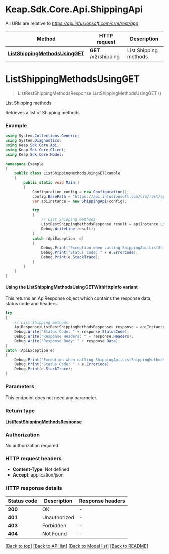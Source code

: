 # Keap.Sdk.Core.Api.ShippingApi

All URIs are relative to *https://api.infusionsoft.com/crm/rest/app*

| Method | HTTP request | Description |
|--------|--------------|-------------|
| [**ListShippingMethodsUsingGET**](ShippingApi.md#listshippingmethodsusingget) | **GET** /v2/shipping | List Shipping methods |

<a id="listshippingmethodsusingget"></a>
# **ListShippingMethodsUsingGET**
> ListRestShippingMethodsResponse ListShippingMethodsUsingGET ()

List Shipping methods

Retrieves a list of Shipping methods

### Example
```csharp
using System.Collections.Generic;
using System.Diagnostics;
using Keap.Sdk.Core.Api;
using Keap.Sdk.Core.Client;
using Keap.Sdk.Core.Model;

namespace Example
{
    public class ListShippingMethodsUsingGETExample
    {
        public static void Main()
        {
            Configuration config = new Configuration();
            config.BasePath = "https://api.infusionsoft.com/crm/rest/app";
            var apiInstance = new ShippingApi(config);

            try
            {
                // List Shipping methods
                ListRestShippingMethodsResponse result = apiInstance.ListShippingMethodsUsingGET();
                Debug.WriteLine(result);
            }
            catch (ApiException  e)
            {
                Debug.Print("Exception when calling ShippingApi.ListShippingMethodsUsingGET: " + e.Message);
                Debug.Print("Status Code: " + e.ErrorCode);
                Debug.Print(e.StackTrace);
            }
        }
    }
}
```

#### Using the ListShippingMethodsUsingGETWithHttpInfo variant
This returns an ApiResponse object which contains the response data, status code and headers.

```csharp
try
{
    // List Shipping methods
    ApiResponse<ListRestShippingMethodsResponse> response = apiInstance.ListShippingMethodsUsingGETWithHttpInfo();
    Debug.Write("Status Code: " + response.StatusCode);
    Debug.Write("Response Headers: " + response.Headers);
    Debug.Write("Response Body: " + response.Data);
}
catch (ApiException e)
{
    Debug.Print("Exception when calling ShippingApi.ListShippingMethodsUsingGETWithHttpInfo: " + e.Message);
    Debug.Print("Status Code: " + e.ErrorCode);
    Debug.Print(e.StackTrace);
}
```

### Parameters
This endpoint does not need any parameter.
### Return type

[**ListRestShippingMethodsResponse**](ListRestShippingMethodsResponse.md)

### Authorization

No authorization required

### HTTP request headers

 - **Content-Type**: Not defined
 - **Accept**: application/json


### HTTP response details
| Status code | Description | Response headers |
|-------------|-------------|------------------|
| **200** | OK |  -  |
| **401** | Unauthorized |  -  |
| **403** | Forbidden |  -  |
| **404** | Not Found |  -  |

[[Back to top]](#) [[Back to API list]](../README.md#documentation-for-api-endpoints) [[Back to Model list]](../README.md#documentation-for-models) [[Back to README]](../README.md)

